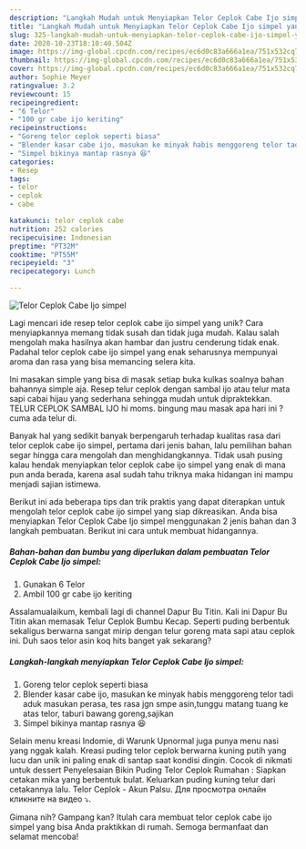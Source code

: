 ```yaml
---
description: "Langkah Mudah untuk Menyiapkan Telor Ceplok Cabe Ijo simpel yang Menggugah Selera"
title: "Langkah Mudah untuk Menyiapkan Telor Ceplok Cabe Ijo simpel yang Menggugah Selera"
slug: 325-langkah-mudah-untuk-menyiapkan-telor-ceplok-cabe-ijo-simpel-yang-menggugah-selera
date: 2020-10-23T18:10:40.504Z
image: https://img-global.cpcdn.com/recipes/ec6d0c83a666a1ea/751x532cq70/telor-ceplok-cabe-ijo-simpel-foto-resep-utama.jpg
thumbnail: https://img-global.cpcdn.com/recipes/ec6d0c83a666a1ea/751x532cq70/telor-ceplok-cabe-ijo-simpel-foto-resep-utama.jpg
cover: https://img-global.cpcdn.com/recipes/ec6d0c83a666a1ea/751x532cq70/telor-ceplok-cabe-ijo-simpel-foto-resep-utama.jpg
author: Sophie Meyer
ratingvalue: 3.2
reviewcount: 15
recipeingredient:
- "6 Telor"
- "100 gr cabe ijo keriting"
recipeinstructions:
- "Goreng telor ceplok seperti biasa"
- "Blender kasar cabe ijo, masukan ke minyak habis menggoreng telor tadi aduk masukan perasa, tes rasa jgn smpe asin,tunggu matang tuang ke atas telor, taburi bawang goreng,sajikan"
- "Simpel bikinya mantap rasnya 😆"
categories:
- Resep
tags:
- telor
- ceplok
- cabe

katakunci: telor ceplok cabe 
nutrition: 252 calories
recipecuisine: Indonesian
preptime: "PT32M"
cooktime: "PT55M"
recipeyield: "3"
recipecategory: Lunch

---
```



![Telor Ceplok Cabe Ijo simpel](https://img-global.cpcdn.com/recipes/ec6d0c83a666a1ea/751x532cq70/telor-ceplok-cabe-ijo-simpel-foto-resep-utama.jpg)

Lagi mencari ide resep telor ceplok cabe ijo simpel yang unik? Cara menyiapkannya memang tidak susah dan tidak juga mudah. Kalau salah mengolah maka hasilnya akan hambar dan justru cenderung tidak enak. Padahal telor ceplok cabe ijo simpel yang enak seharusnya mempunyai aroma dan rasa yang bisa memancing selera kita.

Ini masakan simple yang bisa di masak setiap buka kulkas soalnya bahan bahannya simple aja. Resep telur ceplok dengan sambal ijo atau telur mata sapi cabai hijau yang sederhana sehingga mudah untuk dipraktekkan. TELUR CEPLOK SAMBAL IJO hi moms. bingung mau masak apa hari ini ? cuma ada telur di.

Banyak hal yang sedikit banyak berpengaruh terhadap kualitas rasa dari telor ceplok cabe ijo simpel, pertama dari jenis bahan, lalu pemilihan bahan segar hingga cara mengolah dan menghidangkannya. Tidak usah pusing kalau hendak menyiapkan telor ceplok cabe ijo simpel yang enak di mana pun anda berada, karena asal sudah tahu triknya maka hidangan ini mampu menjadi sajian istimewa.


Berikut ini ada beberapa tips dan trik praktis yang dapat diterapkan untuk mengolah telor ceplok cabe ijo simpel yang siap dikreasikan. Anda bisa menyiapkan Telor Ceplok Cabe Ijo simpel menggunakan 2 jenis bahan dan 3 langkah pembuatan. Berikut ini cara untuk membuat hidangannya.

<!--inarticleads1-->

##### Bahan-bahan dan bumbu yang diperlukan dalam pembuatan Telor Ceplok Cabe Ijo simpel:

1. Gunakan 6 Telor
1. Ambil 100 gr cabe ijo keriting


Assalamualaikum, kembali lagi di channel Dapur Bu Titin. Kali ini Dapur Bu Titin akan memasak Telur Ceplok Bumbu Kecap. Seperti puding berbentuk sekaligus berwarna sangat mirip dengan telur goreng mata sapi atau ceplok ini. Duh saos telor asin koq hits banget yak sekarang? 

<!--inarticleads2-->

##### Langkah-langkah menyiapkan Telor Ceplok Cabe Ijo simpel:

1. Goreng telor ceplok seperti biasa
1. Blender kasar cabe ijo, masukan ke minyak habis menggoreng telor tadi aduk masukan perasa, tes rasa jgn smpe asin,tunggu matang tuang ke atas telor, taburi bawang goreng,sajikan
1. Simpel bikinya mantap rasnya 😆


Selain menu kreasi Indomie, di Warunk Upnormal juga punya menu nasi yang nggak kalah. Kreasi puding telor ceplok berwarna kuning putih yang lucu dan unik ini paling enak di santap saat kondisi dingin. Cocok di nikmati untuk dessert Penyelesaian Bikin Puding Telor Ceplok Rumahan : Siapkan cetakan mika yang berbentuk bulat. Keluarkan puding kuning telur dari cetakannya lalu. Telor Ceplok - Akun Palsu. Для просмотра онлайн кликните на видео ⤵. 

Gimana nih? Gampang kan? Itulah cara membuat telor ceplok cabe ijo simpel yang bisa Anda praktikkan di rumah. Semoga bermanfaat dan selamat mencoba!
